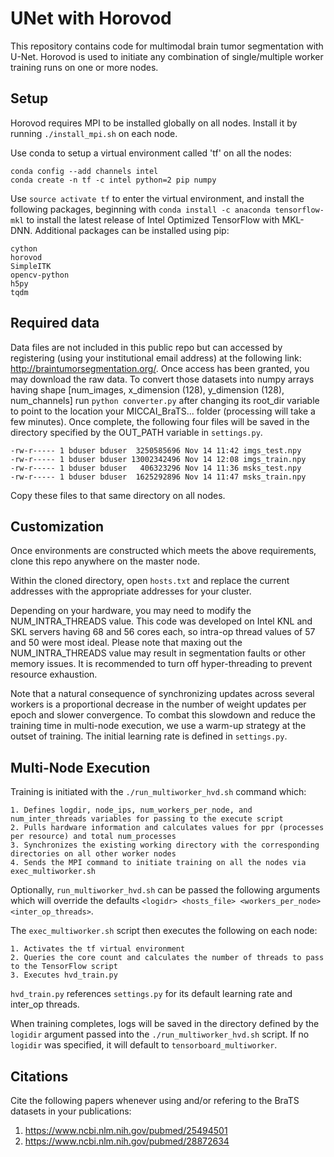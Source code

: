 # UNet with Horovod

This repository contains code for multimodal brain tumor segmentation with U-Net. Horovod is used to initiate any combination of single/multiple worker training runs on one or more nodes.  

## Setup

Horovod requires MPI to be installed globally on all nodes. Install it by running `./install_mpi.sh` on each node.

Use conda to setup a virtual environment called 'tf' on all the nodes:
```
conda config --add channels intel
conda create -n tf -c intel python=2 pip numpy
```
Use `source activate tf` to enter the virtual environment, and install the following packages, beginning with `conda install -c anaconda tensorflow-mkl` to install the latest release of Intel Optimized TensorFlow with MKL-DNN. Additional packages can be installed using pip:
```
cython
horovod
SimpleITK
opencv-python
h5py
tqdm
```

## Required data

Data files are not included in this public repo but can accessed by registering (using your institutional email address) at the following link: http://braintumorsegmentation.org/. Once access has been granted, you may download the raw data. To convert those datasets into numpy arrays having shape [num_images, x_dimension (128), y_dimension (128), num_channels] run `python converter.py` after changing its root_dir variable to point to the location your MICCAI_BraTS... folder (processing will take a few minutes). Once complete, the following four files will be saved in the directory specified by the OUT_PATH variable in `settings.py`.

```
-rw-r----- 1 bduser bduser  3250585696 Nov 14 11:42 imgs_test.npy
-rw-r----- 1 bduser bduser 13002342496 Nov 14 12:08 imgs_train.npy
-rw-r----- 1 bduser bduser   406323296 Nov 14 11:36 msks_test.npy
-rw-r----- 1 bduser bduser  1625292896 Nov 14 11:47 msks_train.npy
```

Copy these files to that same directory on all nodes.

## Customization

Once environments are constructed which meets the above requirements, clone this repo anywhere on the master node.

Within the cloned directory, open `hosts.txt` and replace the current addresses with the appropriate addresses for your cluster.

Depending on your hardware, you may need to modify the NUM_INTRA_THREADS value. This code was developed on Intel KNL and SKL servers having 68 and 56 cores each, so intra-op thread values of 57 and 50 were most ideal. Please note that maxing out the NUM_INTRA_THREADS value may result in segmentation faults or other memory issues. It is recommended to turn off hyper-threading to prevent resource exhaustion.

Note that a natural consequence of synchronizing updates across several workers is a proportional decrease in the number of weight updates per epoch and slower convergence. To combat this slowdown and reduce the training time in multi-node execution, we use a warm-up strategy at the outset of training. The initial learning rate is defined in `settings.py`.

## Multi-Node Execution

Training is initiated with the `./run_multiworker_hvd.sh` command which:

```
1. Defines logdir, node_ips, num_workers_per_node, and num_inter_threads variables for passing to the execute script
2. Pulls hardware information and calculates values for ppr (processes per resource) and total num_processes 
3. Synchronizes the existing working directory with the corresponding directories on all other worker nodes
4. Sends the MPI command to initiate training on all the nodes via exec_multiworker.sh
```
Optionally, `run_multiworker_hvd.sh` can be passed the following arguments which will override the defaults `<logidr> <hosts_file> <workers_per_node> <inter_op_threads>`.

The `exec_multiworker.sh` script then executes the following on each node:

```
1. Activates the tf virtual environment
2. Queries the core count and calculates the number of threads to pass to the TensorFlow script
3. Executes hvd_train.py
```

`hvd_train.py` references `settings.py` for its default learning rate and inter_op threads. 

When training completes, logs will be saved in the directory defined by the `logidir` argument passed into the `./run_multiworker_hvd.sh` script. If no `logidir` was specified, it will default to `tensorboard_multiworker`.

## Citations

Cite the following papers whenever using and/or refering to the BraTS datasets in your publications:

1. https://www.ncbi.nlm.nih.gov/pubmed/25494501
2. https://www.ncbi.nlm.nih.gov/pubmed/28872634
